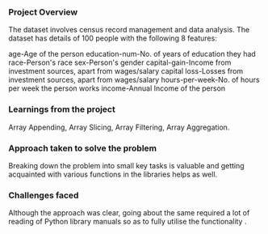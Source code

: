 ### Project Overview

 The dataset involves census record management and data analysis.
The dataset has details of 100 people with the following 8 features:

age-Age of the person
education-num-No. of years of education they had
race-Person's race 
sex-Person's gender 
capital-gain-Income from investment sources, apart from wages/salary
capital loss-Losses from investment sources, apart from wages/salary
hours-per-week-No. of hours per week the person works
income-Annual Income of the person 


### Learnings from the project

 Array Appending,
Array Slicing,
Array Filtering,
Array Aggregation.


### Approach taken to solve the problem

 Breaking down the problem into small key tasks is valuable and getting acquainted with various functions in the libraries helps as well.


### Challenges faced

 Although the approach was clear, going about the same required a lot of reading of Python library manuals so as to fully utilise the functionality .


